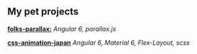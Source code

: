 ## My pet projects

[**folks-parallax:**](https://ilnazv.github.io/folks-parallax/) _Angular 6, parallax.js_

[**css-animation-japan**](https://ilnazv.github.io/css-animation-japan/) _Angular 6, Material 6, Flex-Layout, scss_
